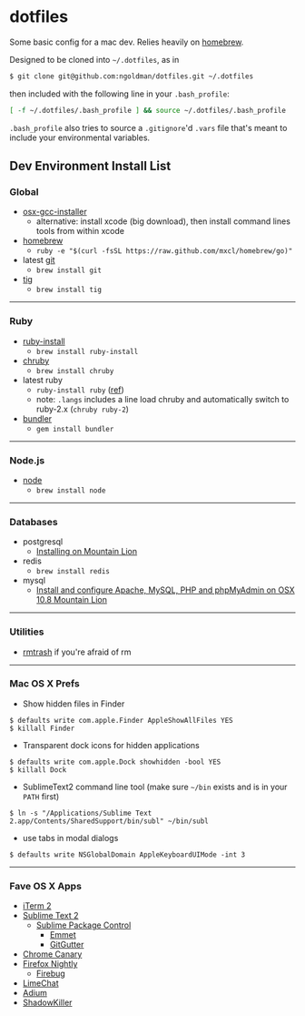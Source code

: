 # dotfiles

Some basic config for a mac dev. Relies heavily on [homebrew](https://github.com/mxcl/homebrew).

Designed to be cloned into `~/.dotfiles`, as in

```sh
$ git clone git@github.com:ngoldman/dotfiles.git ~/.dotfiles
```

then included with the following line in your `.bash_profile`:

```sh
[ -f ~/.dotfiles/.bash_profile ] && source ~/.dotfiles/.bash_profile
```

`.bash_profile` also tries to source a `.gitignore`'d `.vars` file that's meant to include your environmental variables.

## Dev Environment Install List

### Global

  * [osx-gcc-installer](https://github.com/kennethreitz/osx-gcc-installer)
    * alternative: install xcode (big download), then install command lines tools from within xcode
  * [homebrew](https://github.com/mxcl/homebrew/wiki/installation)
    * `ruby -e "$(curl -fsSL https://raw.github.com/mxcl/homebrew/go)"`
  * latest [git](http://git-scm.com)
    * `brew install git`
  * [tig](http://jonas.nitro.dk/tig)
    * `brew install tig`

---

### Ruby

  * [ruby-install](https://github.com/postmodern/ruby-install)
    * `brew install ruby-install`
  * [chruby](https://github.com/postmodern/chruby)
    * `brew install chruby`
  * latest ruby
    * `ruby-install ruby` ([ref](https://github.com/postmodern/ruby-install#synopsis))
    * note: `.langs` includes a line load chruby and automatically switch to ruby-2.x (`chruby ruby-2`)
  * [bundler](http://gembundler.com)
    * `gem install bundler`

---

### Node.js

  * [node](http://nodejs.org)
    * `brew install node`

---

### Databases

  * postgresql
    * [Installing on Mountain Lion](https://coderwall.com/p/1mni7w)
  * redis
    * `brew install redis`
  * mysql
    * [Install and configure Apache, MySQL, PHP and phpMyAdmin on OSX 10.8 Mountain Lion](http://coolestguyplanettech.com/downtown/install-and-configure-apache-mysql-php-and-phpmyadmin-osx-108-mountain-lion)

---

### Utilities

  * [rmtrash](http://www.nightproductions.net/cli.htm) if you're afraid of rm

---

### Mac OS X Prefs

  * Show hidden files in Finder

  ```
  $ defaults write com.apple.Finder AppleShowAllFiles YES
  $ killall Finder
  ```

  * Transparent dock icons for hidden applications

  ```
  $ defaults write com.apple.Dock showhidden -bool YES
  $ killall Dock
  ```

  * SublimeText2 command line tool (make sure `~/bin` exists and is in your `PATH` first)

  ```
  $ ln -s "/Applications/Sublime Text 2.app/Contents/SharedSupport/bin/subl" ~/bin/subl
  ```

  * use tabs in modal dialogs

  ```
  $ defaults write NSGlobalDomain AppleKeyboardUIMode -int 3
  ```

---

### Fave OS X Apps

  * [iTerm 2](http://www.iterm2.com/)
  * [Sublime Text 2](http://www.sublimetext.com/2)
    * [Sublime Package Control](http://wbond.net/sublime_packages/package_control)
      * [Emmet](https://github.com/sergeche/emmet-sublime)
      * [GitGutter](https://github.com/jisaacks/GitGutter)
  * [Chrome Canary](https://tools.google.com/dlpage/chromesxs/)
  * [Firefox Nightly](http://nightly.mozilla.org/)
    * [Firebug](http://getfirebug.com/)
  * [LimeChat](http://limechat.net/mac/)
  * [Adium](http://adium.im/)
  * [ShadowKiller](http://unsanity.com/haxies/shadowkiller/)
